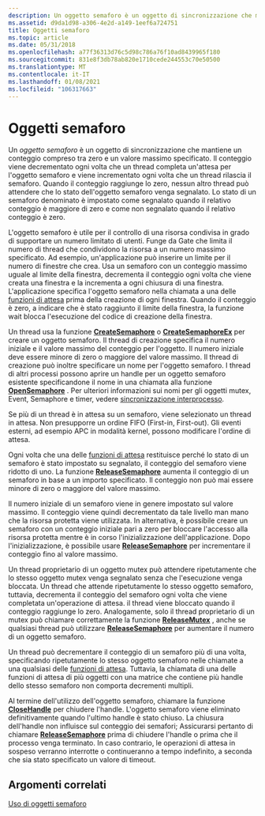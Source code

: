 ```yaml
---
description: Un oggetto semaforo è un oggetto di sincronizzazione che mantiene un conteggio compreso tra zero e un valore massimo specificato.
ms.assetid: d9da1d98-a306-4e2d-a149-1eef6a724751
title: Oggetti semaforo
ms.topic: article
ms.date: 05/31/2018
ms.openlocfilehash: a77f36313d76c5d98c786a76f10ad8439965f180
ms.sourcegitcommit: 831e8f3db78ab820e1710cede244553c70e50500
ms.translationtype: MT
ms.contentlocale: it-IT
ms.lasthandoff: 01/08/2021
ms.locfileid: "106317663"
---
```

# <a name="semaphore-objects"></a>Oggetti semaforo

Un *oggetto semaforo* è un oggetto di sincronizzazione che mantiene un conteggio compreso tra zero e un valore massimo specificato. Il conteggio viene decrementato ogni volta che un thread completa un'attesa per l'oggetto semaforo e viene incrementato ogni volta che un thread rilascia il semaforo. Quando il conteggio raggiunge lo zero, nessun altro thread può attendere che lo stato dell'oggetto semaforo venga segnalato. Lo stato di un semaforo denominato è impostato come segnalato quando il relativo conteggio è maggiore di zero e come non segnalato quando il relativo conteggio è zero.

L'oggetto semaforo è utile per il controllo di una risorsa condivisa in grado di supportare un numero limitato di utenti. Funge da Gate che limita il numero di thread che condividono la risorsa a un numero massimo specificato. Ad esempio, un'applicazione può inserire un limite per il numero di finestre che crea. Usa un semaforo con un conteggio massimo uguale al limite della finestra, decrementa il conteggio ogni volta che viene creata una finestra e la incrementa a ogni chiusura di una finestra. L'applicazione specifica l'oggetto semaforo nella chiamata a una delle [funzioni di attesa](wait-functions.md) prima della creazione di ogni finestra. Quando il conteggio è zero, a indicare che è stato raggiunto il limite della finestra, la funzione wait blocca l'esecuzione del codice di creazione della finestra.

Un thread usa la funzione [**CreateSemaphore**](/windows/desktop/api/WinBase/nf-winbase-createsemaphorea) o [**CreateSemaphoreEx**](/windows/desktop/api/WinBase/nf-winbase-createsemaphoreexa) per creare un oggetto semaforo. Il thread di creazione specifica il numero iniziale e il valore massimo del conteggio per l'oggetto. Il numero iniziale deve essere minore di zero o maggiore del valore massimo. Il thread di creazione può inoltre specificare un nome per l'oggetto semaforo. I thread di altri processi possono aprire un handle per un oggetto semaforo esistente specificandone il nome in una chiamata alla funzione [**OpenSemaphore**](/windows/win32/api/synchapi/nf-synchapi-opensemaphorew) . Per ulteriori informazioni sui nomi per gli oggetti mutex, Event, Semaphore e timer, vedere [sincronizzazione interprocesso](interprocess-synchronization.md).

Se più di un thread è in attesa su un semaforo, viene selezionato un thread in attesa. Non presupporre un ordine FIFO (First-in, First-out). Gli eventi esterni, ad esempio APC in modalità kernel, possono modificare l'ordine di attesa.

Ogni volta che una delle [funzioni di attesa](wait-functions.md) restituisce perché lo stato di un semaforo è stato impostato su segnalato, il conteggio del semaforo viene ridotto di uno. La funzione [**ReleaseSemaphore**](/windows/win32/api/synchapi/nf-synchapi-releasesemaphore) aumenta il conteggio di un semaforo in base a un importo specificato. Il conteggio non può mai essere minore di zero o maggiore del valore massimo.

Il numero iniziale di un semaforo viene in genere impostato sul valore massimo. Il conteggio viene quindi decrementato da tale livello man mano che la risorsa protetta viene utilizzata. In alternativa, è possibile creare un semaforo con un conteggio iniziale pari a zero per bloccare l'accesso alla risorsa protetta mentre è in corso l'inizializzazione dell'applicazione. Dopo l'inizializzazione, è possibile usare [**ReleaseSemaphore**](/windows/win32/api/synchapi/nf-synchapi-releasesemaphore) per incrementare il conteggio fino al valore massimo.

Un thread proprietario di un oggetto mutex può attendere ripetutamente che lo stesso oggetto mutex venga segnalato senza che l'esecuzione venga bloccata. Un thread che attende ripetutamente lo stesso oggetto semaforo, tuttavia, decrementa il conteggio del semaforo ogni volta che viene completata un'operazione di attesa. il thread viene bloccato quando il conteggio raggiunge lo zero. Analogamente, solo il thread proprietario di un mutex può chiamare correttamente la funzione [**ReleaseMutex**](/windows/win32/api/synchapi/nf-synchapi-releasemutex) , anche se qualsiasi thread può utilizzare [**ReleaseSemaphore**](/windows/win32/api/synchapi/nf-synchapi-releasesemaphore) per aumentare il numero di un oggetto semaforo.

Un thread può decrementare il conteggio di un semaforo più di una volta, specificando ripetutamente lo stesso oggetto semaforo nelle chiamate a una qualsiasi delle [funzioni di attesa](wait-functions.md). Tuttavia, la chiamata di una delle funzioni di attesa di più oggetti con una matrice che contiene più handle dello stesso semaforo non comporta decrementi multipli.

Al termine dell'utilizzo dell'oggetto semaforo, chiamare la funzione [**CloseHandle**](/windows/win32/api/handleapi/nf-handleapi-closehandle) per chiudere l'handle. L'oggetto semaforo viene eliminato definitivamente quando l'ultimo handle è stato chiuso. La chiusura dell'handle non influisce sul conteggio dei semafori; Assicurarsi pertanto di chiamare [**ReleaseSemaphore**](/windows/win32/api/synchapi/nf-synchapi-releasesemaphore) prima di chiudere l'handle o prima che il processo venga terminato. In caso contrario, le operazioni di attesa in sospeso verranno interrotte o continueranno a tempo indefinito, a seconda che sia stato specificato un valore di timeout.

## <a name="related-topics"></a>Argomenti correlati

<dl> <dt>

[Uso di oggetti semaforo](using-semaphore-objects.md)
</dt> </dl>

 

 
